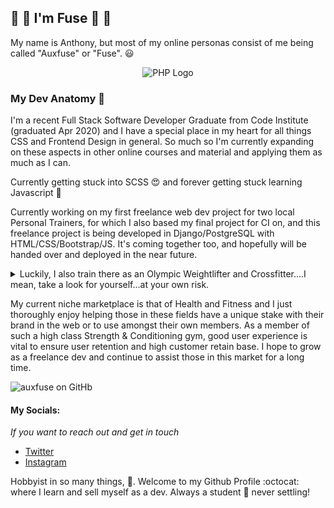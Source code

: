 ## :large_orange_diamond: :small_orange_diamond: I'm Fuse :small_orange_diamond: :large_orange_diamond:

My name is Anthony, but most of my online personas consist of me being called "Auxfuse" or "Fuse". :smiley:

<p align="center">
  <img src="https://pbs.twimg.com/profile_banners/853889436/1529271346/1500x500" alt="PHP Logo">
</p>

### My Dev Anatomy :space_invader:

I'm a recent Full Stack Software Developer Graduate from Code Institute (graduated Apr 2020) and I have a special place in my
heart for all things CSS and Frontend Design in general. So much so I'm currently expanding on these aspects in other online
courses and material and applying them as much as I can.

Currently getting stuck into SCSS :heart_eyes: and forever getting stuck learning Javascript :see_no_evil:

Currently working on my first freelance web dev project for two local Personal Trainers, for which I also based my final
project for CI on, and this freelance project is being developed in Django/PostgreSQL with HTML/CSS/Bootstrap/JS. It's coming
together too, and hopefully will be handed over and deployed in the near future.

<details>
    <summary>Luckily, I also train there as an Olympic Weightlifter and Crossfitter....I mean, take a look for yourself...at your own risk. </summary>
    <p align="center">
      <img src="https://pbs.twimg.com/profile_images/1302523577929957382/VabGvtGz_400x400.jpg" alt="PHP Logo">
    </p>
</details>

My current niche marketplace is that of Health and Fitness and I just thoroughly enjoy helping those in these fields have a unique
stake with their brand in the web or to use amongst their own members. As a member of such a high class Strength & Conditioning gym,
good user experience is vital to ensure user retention and high customer retain base. I hope to grow as a freelance dev and continue
to assist those in this market for a long time.

![auxfuse on GitHb](https://github-readme-stats.vercel.app/api?username=auxfuse&show_icons=true?count_private=true&icon_color=ff4500&bg_color=7f7f7f&title_color=901fc5&text_color=ffffff)

#### My Socials:
_If you want to reach out and get in touch_
* [Twitter](https://twitter.com/Auxfuse "Twitter")
* [Instagram](https://www.instagram.com/auxfuse/ "Instagram")

Hobbyist in so many things, :punch:. Welcome to my Github Profile :octocat: where I learn and sell myself as a dev. Always a student :school: never settling!
